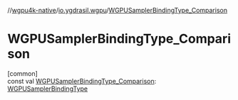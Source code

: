 //[wgpu4k-native](../../index.md)/[io.ygdrasil.wgpu](index.md)/[WGPUSamplerBindingType_Comparison](-w-g-p-u-sampler-binding-type_-comparison.md)

# WGPUSamplerBindingType_Comparison

[common]\
const val [WGPUSamplerBindingType_Comparison](-w-g-p-u-sampler-binding-type_-comparison.md): [WGPUSamplerBindingType](-w-g-p-u-sampler-binding-type/index.md)